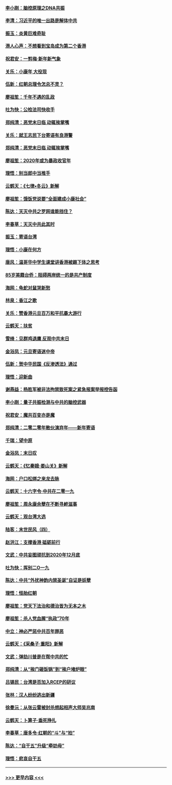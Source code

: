 #### [李小刚：脑控原理之DNA共振](../pages/nsc993/n11780962.md?t=01101155) 
#### [李清：习近平的唯一出路是解体中共](../pages/nsc993/n11780866.md?t=01101155) 
#### [振玉：炎黄巨难奇耻](../pages/nsc993/n11779632.md?t=01101155) 
#### [港人心声：不想看到宝岛成为第二个香港](../pages/nsc993/n11778817.md?t=01101155) 
#### [祝君安：一剪梅‧新年新气象](../pages/nsc993/n11776340.md?t=01101155) 
#### [关乐：小康年 大役现](../pages/nsc993/n11774213.md?t=01101155) 
#### [伍新：红朝总理令怎总不灵？](../pages/nsc993/n11770813.md?t=01101155) 
#### [廖祖笙：千年不遇的乱政](../pages/nsc993/n11770373.md?t=01101155) 
#### [吐为快：公检法司快收手](../pages/nsc993/n11770359.md?t=01101155) 
#### [郑纯清：恶党末日临 动辄挨掌嘴](../pages/nsc993/n11769912.md?t=01101155) 
#### [关乐：就王志民下台寄语有良港警](../pages/nsc993/n11769903.md?t=01101155) 
#### [郑纯清：恶党末日临 动辄挨掌嘴](../pages/nsc993/n11769356.md?t=01101155) 
#### [廖祖笙：2020年或为暴政收官年](../pages/nsc993/n11768216.md?t=01101155) 
#### [理悟：别当郎中当推手](../pages/nsc993/n11768243.md?t=01101155) 
#### [云鹤天：《七律▪冬云》新解](../pages/nsc993/n11768204.md?t=01101155) 
#### [廖祖笙：饿饭党说要“全面建成小康社会”](../pages/nsc993/n11767482.md?t=01101155) 
#### [陈达：天灭中共之罗网谁能挡住？](../pages/nsc993/n11767465.md?t=01101155) 
#### [李春草：天灭中共此其时](../pages/nsc993/n11767452.md?t=01101155) 
#### [振玉：寄语台湾](../pages/nsc993/n11767432.md?t=01101155) 
#### [理悟：小康在何方](../pages/nsc993/n11767394.md?t=01101155) 
#### [唐风：温哥华中学生课堂讲香港被踢下体之思考](../pages/nsc993/n11766848.md?t=01101155) 
#### [85岁美籍台侨：阻碍两岸统一的是共产制度](../pages/nsc993/n11765043.md?t=01101155) 
#### [海网：龟蛇对鼠哭新愁](../pages/nsc993/n11764895.md?t=01101155) 
#### [林泉：香江之歌](../pages/nsc993/n11764415.md?t=01101155) 
#### [关乐：赞香港元旦百万和平抗暴大游行](../pages/nsc993/n11764382.md?t=01101155) 
#### [云鹤天：扶贫](../pages/nsc993/n11764245.md?t=01101155) 
#### [雪绮：见群鸡退鹰  反观中共末日](../pages/nsc993/n11762112.md?t=01101155) 
#### [金浴凤：元旦寄语迷中帝](../pages/nsc993/n11761788.md?t=01101155) 
#### [伍新：贺中华民国《反渗透法》通过](../pages/nsc993/n11761994.md?t=01101155) 
#### [理悟：迎新曲](../pages/nsc993/n11761152.md?t=01101155) 
#### [谢燕益：杨胜军被非法拘禁致死案之紧急报案举报控告函](../pages/nsc993/n11756134.md?t=01101155) 
#### [李小刚：量子共振检测与中共的脑控武器](../pages/nsc993/n11754518.md?t=01101155) 
#### [祝君安：魔共百变亦是魔](../pages/nsc993/n11754469.md?t=01101155) 
#### [郑纯清：二零二零年散伙演弃年——新年寄语](../pages/nsc993/n11754195.md?t=01101155) 
#### [千瑞：望中原](../pages/nsc993/n11754159.md?t=01101155) 
#### [金浴凤：末日叹](../pages/nsc993/n11752359.md?t=01101155) 
#### [云鹤天：《忆秦娥‧娄山关》新解](../pages/nsc993/n11752348.md?t=01101155) 
#### [海网：户口松绑之来龙去脉](../pages/nsc993/n11752328.md?t=01101155) 
#### [云鹤天：十六字令‧中共在二零一九](../pages/nsc993/n11752305.md?t=01101155) 
#### [廖祖笙：周永康余孽在不断寻衅滋事](../pages/nsc993/n11751013.md?t=01101155) 
#### [云鹤天：观台湾大选](../pages/nsc993/n11751007.md?t=01101155) 
#### [陆客：末世民风（四）](../pages/nsc993/n11749203.md?t=01101155) 
#### [赵洪江：支撑香港 砥砺前行](../pages/nsc993/n11748482.md?t=01101155) 
#### [文武：中共妄图顽抗到2020年12月底](../pages/nsc993/n11748446.md?t=01101155) 
#### [吐为快：挥别二O一九](../pages/nsc993/n11748411.md?t=01101155) 
#### [陈达：中共“外扰神韵内禁圣诞”自证是妖孽](../pages/nsc993/n11748226.md?t=01101155) 
#### [理悟：怪胎红朝](../pages/nsc993/n11748206.md?t=01101155) 
#### [廖祖笙：党天下法治和德治皆为无本之木](../pages/nsc993/n11748135.md?t=01101155) 
#### [廖祖笙：杀人党血腥“执政”70年](../pages/nsc993/n11745144.md?t=01101155) 
#### [中立：神必严惩中共百年罪恶](../pages/nsc993/n11744970.md?t=01101155) 
#### [云鹤天：《采桑子‧重阳》新解](../pages/nsc993/n11744948.md?t=01101155) 
#### [文武：弹劾川普是在帮中共的忙](../pages/nsc993/n11744758.md?t=01101155) 
#### [郑纯清：从“挨门砸饭锅”到“挨户堵炉眼”](../pages/nsc993/n11744745.md?t=01101155) 
#### [吕锡民：台湾是否加入RCEP的研议](../pages/nsc993/n11744701.md?t=01101155) 
#### [张林：汉人纷纷逃出新疆](../pages/nsc993/n11743530.md?t=01101155) 
#### [徐曼沅：从张云雷被封杀想起相声大师吴兆南](../pages/nsc993/n11741816.md?t=01101155) 
#### [云鹤天：卜算子‧垂死挣扎](../pages/nsc993/n11739956.md?t=01101155) 
#### [李春草：唐多令‧红朝的“斗”与“拍”](../pages/nsc993/n11739830.md?t=01101155) 
#### [陈达：“自干五”升级“牵妨母”](../pages/nsc993/n11739724.md?t=01101155) 
#### [理悟：悲哀自干五](../pages/nsc993/n11739547.md?t=01101155) 

----
#### [ >>> 更早内容 <<< ](../indexes/nsc993-earlier.md)
